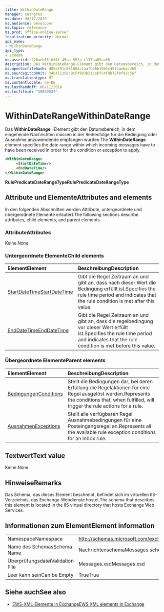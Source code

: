 ```yaml
---
title: WithinDateRange
manager: sethgros
ms.date: 09/17/2015
ms.audience: Developer
ms.topic: reference
ms.prod: office-online-server
localization_priority: Normal
api_name:
- WithinDateRange
api_type:
- schema
ms.assetid: 226aeb15-016f-45ca-992a-c137ba09ca08
description: Das WithinDateRange-Element gibt den Datumsbereich, in dem eingehende Nachrichten müssen in der Reihenfolge für die Bedingung oder Ausnahme anzuwendende empfangen wurden.
ms.openlocfilehash: d85ef91c581008c2aafb06b1900c4514aebacd65
ms.sourcegitcommit: 34041125dc8c5f993b21cebfc4f8b72f0fd2cb6f
ms.translationtype: MT
ms.contentlocale: de-DE
ms.lasthandoff: 06/11/2018
ms.locfileid: "19839537"
---
```

# <a name="withindaterange"></a><span data-ttu-id="38c06-103">WithinDateRange</span><span class="sxs-lookup"><span data-stu-id="38c06-103">WithinDateRange</span></span>

<span data-ttu-id="38c06-104">Das **WithinDateRange** -Element gibt den Datumsbereich, in dem eingehende Nachrichten müssen in der Reihenfolge für die Bedingung oder Ausnahme anzuwendende empfangen wurden.</span><span class="sxs-lookup"><span data-stu-id="38c06-104">The **WithinDateRange** element specifies the date range within which incoming messages have to have been received in order for the condition or exception to apply.</span></span> 
  
```XML
<WithinDateRange>
     <StartDateTime/>
     <EndDateTime/>
</WithinDateRange>
```

 <span data-ttu-id="38c06-105">**RulePredicateDateRangeType**</span><span class="sxs-lookup"><span data-stu-id="38c06-105">**RulePredicateDateRangeType**</span></span>
## <a name="attributes-and-elements"></a><span data-ttu-id="38c06-106">Attribute und Elemente</span><span class="sxs-lookup"><span data-stu-id="38c06-106">Attributes and elements</span></span>

<span data-ttu-id="38c06-107">In den folgenden Abschnitten werden Attribute, untergeordnete und übergeordnete Elemente erläutert.</span><span class="sxs-lookup"><span data-stu-id="38c06-107">The following sections describe attributes, child elements, and parent elements.</span></span>
  
### <a name="attributes"></a><span data-ttu-id="38c06-108">Attribute</span><span class="sxs-lookup"><span data-stu-id="38c06-108">Attributes</span></span>

<span data-ttu-id="38c06-109">Keine.</span><span class="sxs-lookup"><span data-stu-id="38c06-109">None.</span></span>
  
### <a name="child-elements"></a><span data-ttu-id="38c06-110">Untergeordnete Elemente</span><span class="sxs-lookup"><span data-stu-id="38c06-110">Child elements</span></span>

|<span data-ttu-id="38c06-111">**Element**</span><span class="sxs-lookup"><span data-stu-id="38c06-111">**Element**</span></span>|<span data-ttu-id="38c06-112">**Beschreibung**</span><span class="sxs-lookup"><span data-stu-id="38c06-112">**Description**</span></span>|
|:-----|:-----|
|[<span data-ttu-id="38c06-113">StartDateTime</span><span class="sxs-lookup"><span data-stu-id="38c06-113">StartDateTime</span></span>](startdatetime.md) <br/> |<span data-ttu-id="38c06-114">Gibt die Regel Zeitraum an und gibt an, dass nach dieser Wert die Bedingung erfüllt ist.</span><span class="sxs-lookup"><span data-stu-id="38c06-114">Specifies the rule time period and indicates that the rule condition is met after this value.</span></span>  <br/> |
|[<span data-ttu-id="38c06-115">EndDateTime</span><span class="sxs-lookup"><span data-stu-id="38c06-115">EndDateTime</span></span>](enddatetime.md) <br/> |<span data-ttu-id="38c06-116">Gibt die Regel Zeitraum an und gibt an, dass die regelbedingung vor dieser Wert erfüllt ist.</span><span class="sxs-lookup"><span data-stu-id="38c06-116">Specifies the rule time period and indicates that the rule condition is met before this value.</span></span>  <br/> |
   
### <a name="parent-elements"></a><span data-ttu-id="38c06-117">Übergeordnete Elemente</span><span class="sxs-lookup"><span data-stu-id="38c06-117">Parent elements</span></span>

|<span data-ttu-id="38c06-118">**Element**</span><span class="sxs-lookup"><span data-stu-id="38c06-118">**Element**</span></span>|<span data-ttu-id="38c06-119">**Beschreibung**</span><span class="sxs-lookup"><span data-stu-id="38c06-119">**Description**</span></span>|
|:-----|:-----|
|[<span data-ttu-id="38c06-120">Bedingungen</span><span class="sxs-lookup"><span data-stu-id="38c06-120">Conditions</span></span>](conditions.md) <br/> |<span data-ttu-id="38c06-121">Stellt die Bedingungen dar, bei deren Erfüllung die Regelaktionen für eine Regel ausgelöst werden.</span><span class="sxs-lookup"><span data-stu-id="38c06-121">Represents the conditions that, when fulfilled, will trigger the rule actions for a rule.</span></span>  <br/> |
|[<span data-ttu-id="38c06-122">Ausnahmen</span><span class="sxs-lookup"><span data-stu-id="38c06-122">Exceptions</span></span>](exceptions.md) <br/> |<span data-ttu-id="38c06-123">Stellt alle verfügbaren Regel Ausnahmebedingungen für eine Posteingangsregel an.</span><span class="sxs-lookup"><span data-stu-id="38c06-123">Represents all the available rule exception conditions for an Inbox rule.</span></span>  <br/> |
   
## <a name="text-value"></a><span data-ttu-id="38c06-124">Textwert</span><span class="sxs-lookup"><span data-stu-id="38c06-124">Text value</span></span>

<span data-ttu-id="38c06-125">Keine.</span><span class="sxs-lookup"><span data-stu-id="38c06-125">None.</span></span>
  
## <a name="remarks"></a><span data-ttu-id="38c06-126">Hinweise</span><span class="sxs-lookup"><span data-stu-id="38c06-126">Remarks</span></span>

<span data-ttu-id="38c06-127">Das Schema, das dieses Element beschreibt, befindet sich im virtuellen IIS-Verzeichnis, das Exchange-Webdienste hostet.</span><span class="sxs-lookup"><span data-stu-id="38c06-127">The schema that describes this element is located in the IIS virtual directory that hosts Exchange Web Services.</span></span>
  
## <a name="element-information"></a><span data-ttu-id="38c06-128">Informationen zum Element</span><span class="sxs-lookup"><span data-stu-id="38c06-128">Element information</span></span>

|||
|:-----|:-----|
|<span data-ttu-id="38c06-129">Namespace</span><span class="sxs-lookup"><span data-stu-id="38c06-129">Namespace</span></span>  <br/> |http://schemas.microsoft.com/exchange/services/2006/messages  <br/> |
|<span data-ttu-id="38c06-130">Name des Schemas</span><span class="sxs-lookup"><span data-stu-id="38c06-130">Schema Name</span></span>  <br/> |<span data-ttu-id="38c06-131">Nachrichtenschema</span><span class="sxs-lookup"><span data-stu-id="38c06-131">Messages schema</span></span>  <br/> |
|<span data-ttu-id="38c06-132">Überprüfungsdatei</span><span class="sxs-lookup"><span data-stu-id="38c06-132">Validation File</span></span>  <br/> |<span data-ttu-id="38c06-133">Messages.xsd</span><span class="sxs-lookup"><span data-stu-id="38c06-133">Messages.xsd</span></span>  <br/> |
|<span data-ttu-id="38c06-134">Leer kann sein</span><span class="sxs-lookup"><span data-stu-id="38c06-134">Can be Empty</span></span>  <br/> |<span data-ttu-id="38c06-135">True</span><span class="sxs-lookup"><span data-stu-id="38c06-135">True</span></span>  <br/> |
   
## <a name="see-also"></a><span data-ttu-id="38c06-136">Siehe auch</span><span class="sxs-lookup"><span data-stu-id="38c06-136">See also</span></span>



- [<span data-ttu-id="38c06-137">EWS-XML-Elemente in Exchange</span><span class="sxs-lookup"><span data-stu-id="38c06-137">EWS XML elements in Exchange</span></span>](ews-xml-elements-in-exchange.md)

